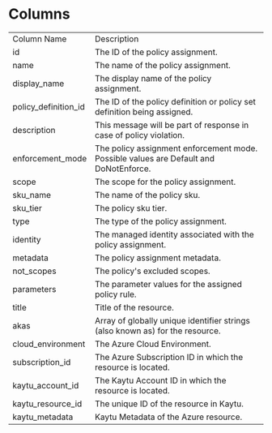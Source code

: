 # Columns  

<table>
	<tr><td>Column Name</td><td>Description</td></tr>
	<tr><td>id</td><td>The ID of the policy assignment.</td></tr>
	<tr><td>name</td><td>The name of the policy assignment.</td></tr>
	<tr><td>display_name</td><td>The display name of the policy assignment.</td></tr>
	<tr><td>policy_definition_id</td><td>The ID of the policy definition or policy set definition being assigned.</td></tr>
	<tr><td>description</td><td>This message will be part of response in case of policy violation.</td></tr>
	<tr><td>enforcement_mode</td><td>The policy assignment enforcement mode. Possible values are Default and DoNotEnforce.</td></tr>
	<tr><td>scope</td><td>The scope for the policy assignment.</td></tr>
	<tr><td>sku_name</td><td>The name of the policy sku.</td></tr>
	<tr><td>sku_tier</td><td>The policy sku tier.</td></tr>
	<tr><td>type</td><td>The type of the policy assignment.</td></tr>
	<tr><td>identity</td><td>The managed identity associated with the policy assignment.</td></tr>
	<tr><td>metadata</td><td>The policy assignment metadata.</td></tr>
	<tr><td>not_scopes</td><td>The policy&#39;s excluded scopes.</td></tr>
	<tr><td>parameters</td><td>The parameter values for the assigned policy rule.</td></tr>
	<tr><td>title</td><td>Title of the resource.</td></tr>
	<tr><td>akas</td><td>Array of globally unique identifier strings (also known as) for the resource.</td></tr>
	<tr><td>cloud_environment</td><td>The Azure Cloud Environment.</td></tr>
	<tr><td>subscription_id</td><td>The Azure Subscription ID in which the resource is located.</td></tr>
	<tr><td>kaytu_account_id</td><td>The Kaytu Account ID in which the resource is located.</td></tr>
	<tr><td>kaytu_resource_id</td><td>The unique ID of the resource in Kaytu.</td></tr>
	<tr><td>kaytu_metadata</td><td>Kaytu Metadata of the Azure resource.</td></tr>
</table>